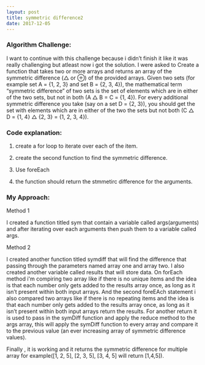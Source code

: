 ```yaml
---
layout: post
title: symmetric difference2
date: 2017-12-05
---
```



### Algorithm Challenge:

I want to continue with this challenge because i didn’t finish it like it was really challenging but atleast now i got the solution.  I were asked to Create a function that takes two or more arrays and returns an array of the symmetric difference (△ or ⊕) of the provided arrays. Given two sets (for example set A = {1, 2, 3} and set B = {2, 3, 4}), the mathematical term “symmetric difference” of two sets is the set of elements which are in either of the two sets, but not in both (A △ B = C = {1, 4}). For every additional symmetric difference you take (say on a set D = {2, 3}), you should get the set with elements which are in either of the two the sets but not both (C △ D = {1, 4} △ {2, 3} = {1, 2, 3, 4}).


### Code explanation: 

1. create a for loop to iterate over each of the item.

2. create the second function to find the symmetric difference.

3. Use foreEach

4. the function should return  the stmmetirc difference for the arguments.


### My Approach:
 Method 1

I created a function titled sym that contain a variable called args(arguments) and after iterating over each arguments then push them to a variable called args.

Method 2

I created another function titled symdiff that will find the difference that passing through the parameters named array one and array two.  I also created another variable called results that will store data.  On forEach method i'm compiring two array like if there is no unique items and the idea is that each number only gets added to the results array once, as long as it isn’t present within both input arrays. And the second foreEAch statement i also compared two arrays like if there is no repeating  items and the idea is that each number only gets added to the results array once, as long as it isn’t present within both input arrays return the results. For another return  it is used to pass in the symDiff function and apply the reduce method to the args array, this will apply the symDiff function to every array and compare it to the previous value (an ever increasing array of symmetric difference values).


Finally , it is working and it returns the symmetric difference for multiple array for example([1, 2, 5], [2, 3, 5], [3, 4, 5] will return [1,4,5]).
